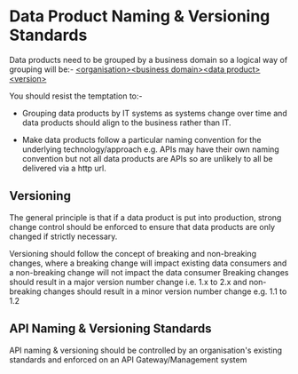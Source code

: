 # Data Product Naming & Versioning Standards

Data products need to be grouped by a business domain so a logical way of grouping will be:-
[\<organisation>\<business domain>\<data product>\<version>]()

You should resist the temptation to:-
* Grouping data products by IT systems as systems change over time and data products should align to the business rather than IT.

* Make data products follow a particular naming convention for the underlying technology/approach e.g. APIs may have their own naming convention but not all data products are APIs so are unlikely to all be delivered via a http url.

## Versioning
The general principle is that if a data product is put into production, strong change control should be enforced to ensure that data products are only changed if strictly necessary.

Versioning should follow the concept of breaking and non-breaking changes, where a breaking change will impact existing data consumers and a non-breaking change will not impact the data consumer 
Breaking changes should result in a major version number change i.e. 1.x to 2.x and non-breaking changes should result in a minor version number change e.g. 1.1 to 1.2


## API Naming & Versioning Standards
API naming & versioning should be controlled by an organisation's existing standards and enforced on an API Gateway/Management system
